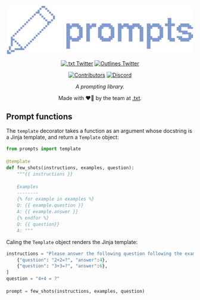 <div align="center" style="margin-bottom: 1em;">

<img src="./docs/assets/images/logo.png" alt="Prompts Logo" width=500></img>

[![.txt Twitter][dottxt-twitter-badge]][dottxt-twitter]
[![Outlines Twitter][outlines-twitter-badge]][outlines-twitter]

[![Contributors][contributors-badge]][contributors]
[![Discord][discord-badge]][discord]


*A prompting library.*

Made with ❤👷️ by the team at [.txt](https://dottxt.co).

</div>


## Prompt functions

The `template` decorator takes a function as an argument whose docstring is a Jinja template, and return a `Template` object:

```python
from prompts import template

@template
def few_shots(instructions, examples, question):
    """{{ instructions }}

    Examples
    --------
    {% for example in examples %}
    Q: {{ example.question }}
    A: {{ example.answer }}
    {% endfor %}
    Q: {{ question}}
    A: """
```

Caling the `Template` object renders the Jinja template:

```python
instructions = "Please answer the following question following the examples" examples = [
    {"question": "2+2=?", "answer":4},
    {"question": "3+3=?", "answer":6},
]
question = "4+4 = ?"

prompt = few_shots(instructions, examples, question)
```


[contributors]: https://github.com/dottxt-ai/prompts/graphs/contributors
[contributors-badge]: https://img.shields.io/github/contributors/dottxt-ai/prompts?style=flat-square&logo=github&logoColor=white&color=ECEFF4
[dottxt-twitter]: https://twitter.com/dottxtai
[outlines-twitter]: https://twitter.com/OutlinesOSS
[discord]: https://discord.gg/R9DSu34mGd
[discord-badge]: https://img.shields.io/discord/1182316225284554793?color=81A1C1&logo=discord&logoColor=white&style=flat-square
[dottxt-twitter-badge]: https://img.shields.io/twitter/follow/dottxtai?style=social
[outlines-twitter-badge]: https://img.shields.io/twitter/follow/OutlinesOSS?style=social
